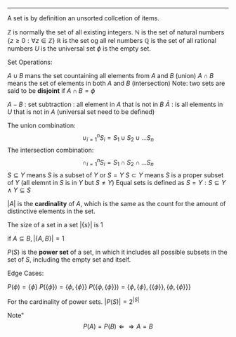 ----
A set is by definition an unsorted collcetion of items. 

$\mathbb{Z}$ is normally the set of all existing integers.
$\mathbb{N}$ is the set of natural numbers $\{z \geq 0 : \forall z \in \mathbb{Z}\}$
$\mathbb{R}$ is the set og all rel numbers
$\mathbb{Q}$ is the set of all rational numbers
$U$ is the universal set
$\phi$ is the empty set.

Set Operations:

$A \cup B$ mans the set countaining all elements from $A$ and $B$ (union)
$A \cap B$ means the set of elements in both $A$ and $B$ (intersection)
Note: two sets are said to be **disjoint** if $A \cap B = \phi$

$A-B$ : set subtraction : all element in $A$ that is not in $B$
$\bar{ A}$ : is all elements in $U$ that is not in $A$ (universal set need to be defined)

The union combination:
$$\cup_{i=1}^n S_{i} = S_{1}\cup S_{2} \cup \dots S_{n}$$
The intersection combination:
$$\cap _{i=1} ^n S_{i} = S_{1} \cap S_{2} \cap \dots S_{n}$$
$S \subseteq Y$ means $S$ is a subset of $Y$ or $S=Y$
$S \subset Y$ means $S$ is a proper subset of $Y$ (all elemnt in $S$ is in $Y$ but $S\neq Y$)
Equal sets is defined as $S=Y : S \subseteq Y \land Y \subseteq S$

$|A|$ is the **cardinality** of $A$, which is the same as the count for the amount of distinctive elements in the set. 

The size of a set in a set $|\{s\}|$ is 1

if $A \subseteq B, |\{A,B\}| = 1$

$P(S)$ is the **power set** of a set, in which it includes all possible subsets in the set of $S$, including the empty set and itself.

Edge Cases:

$P(\phi) = \{\phi\}$
$P(\{\phi\}) = \{\phi, \{\phi\}\}$
$P(\{\phi,\{\phi\}\}) = \{\phi, \{\phi\}, \{\{\phi\}\},\{\phi,\{\phi\}\} \}$

For the cardinality of power sets. $|P(S)| = 2^{|S|}$

Note"
$$P(A) = P(B) \Leftarrow\Rightarrow A=B$$
